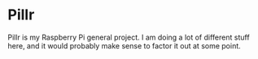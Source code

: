 Pillr
======

Pillr is my Raspberry Pi general project. I am doing a lot of different stuff
here, and it would probably make sense to factor it out at some point.
